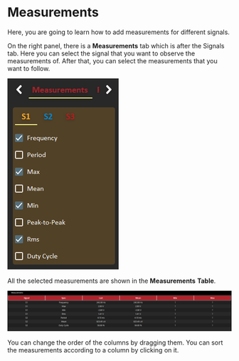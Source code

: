 # Measurements

Here, you are going to learn how to add measurements for different signals. 

On the right panel, there is a **Measurements** tab which is after the Signals tab. Here you can select the signal that you want to observe the measurements of. After that, you can select the measurements that you want to follow.

![](../../../../.gitbook/assets/image%20%2812%29.png)

All the selected measurements are shown in the **Measurements** **Table**.

![](../../../../.gitbook/assets/image%20%2853%29.png)

You can change the order of the columns by dragging them. You can sort the measurements according to a column by clicking on it. 

